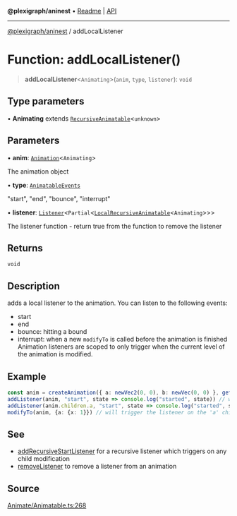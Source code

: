 **@plexigraph/aninest** • [Readme](../README.md) \| [API](../globals.md)

***

[@plexigraph/aninest](../README.md) / addLocalListener

# Function: addLocalListener()

> **addLocalListener**\<`Animating`\>(`anim`, `type`, `listener`): `void`

## Type parameters

• **Animating** extends [`RecursiveAnimatable`](../type-aliases/RecursiveAnimatable.md)\<`unknown`\>

## Parameters

• **anim**: [`Animation`](../type-aliases/Animation.md)\<`Animating`\>

The animation object

• **type**: [`AnimatableEvents`](../type-aliases/AnimatableEvents.md)

"start", "end", "bounce", "interrupt"

• **listener**: [`Listener`](../type-aliases/Listener.md)\<`Partial`\<[`LocalRecursiveAnimatable`](../type-aliases/LocalRecursiveAnimatable.md)\<`Animating`\>\>\>

The listener function - return true from the function to remove the listener

## Returns

`void`

## Description

adds a local listener to the animation. You can listen to the following events:
- start
- end
- bounce: hitting a bound
- interrupt: when a new `modifyTo` is called before the animation is finished
Animation listeners are scoped to only trigger when the current level of the animation is modified.

## Example

```ts
const anim = createAnimation({ a: newVec2(0, 0), b: newVec(0, 0) }, getLinearInterp(1))
addListener(anim, "start", state => console.log("started", state)) // will never get triggered no matter what
addListener(anim.children.a, "start", state => console.log("started", state)) // will trigger
modifyTo(anim, {a: {x: 1}}) // will trigger the listener on the 'a' child
```

## See

 - [addRecursiveStartListener](addRecursiveStartListener.md) for a recursive listener which triggers on any child modification
 - [removeListener](removeListener.md) to remove a listener from an animation

## Source

[Animate/Animatable.ts:268](https://github.com/plexigraph/aninest/blob/b607a0c/src/Animate/Animatable.ts#L268)

